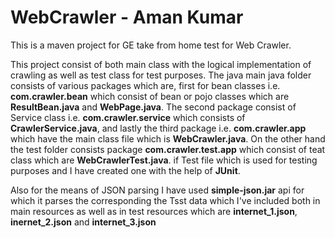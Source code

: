 # WebCrawler - Aman Kumar

This is a maven project for GE take from home test for Web Crawler.

This project consist of both main class with the logical implementation of crawling as well as test class for test purposes.
The java main java folder consists of various packages which are, first for bean classes i.e. **com.crawler.bean** which consist of bean or pojo classes which are **ResultBean.java** and **WebPage.java**. The second package consist of Service class i.e. **com.crawler.service** which consists of **CrawlerService.java**, and lastly the third package i.e. **com.crawler.app** which have the main class file which is **WebCrawler.java**. On the other hand the test folder consists package **com.crawler.test.app** which consist of teat class which are **WebCrawlerTest.java**. if Test file which is used for testing purposes and I have created one with the help of **JUnit**.

Also for the means of JSON parsing I have used **simple-json.jar** api for which it parses the corresponding the Tsst data which I've included both in main resources as well as in test resources which are **internet_1.json**, **inernet_2.json** and **internet_3.json**
